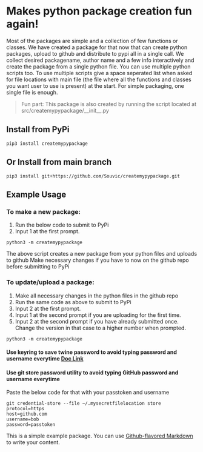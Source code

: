 # Makes python package creation fun again!

Most of the packages are simple and a collection of few functions or classes.
We have created a package for that now that can create python packages, upload to github and distribute to pypi all in a single call.
We collect desired packagename, author name and a few info interactively and create the package from a single python file.
You can use multiple python scripts too.
To use multiple scripts give a space seperated list when asked for file locations with main file (the file where all the functions and classes you want user to use is present) at the start.
For simple packaging, one single file is enough.

> Fun part: This package is also created by running the script located at src/createmypypackage/\_\_init\_\_.py

## Install from PyPi
```pip3 install createmypypackage```

## Or Install from main branch
```pip3 install git+https://github.com/Souvic/createmypypackage.git```

## Example Usage
### To make a new package:
1. Run the below code to submit to PyPi
2. Input 1 at the first prompt.

```
python3 -m createmypypackage
```
The above script creates a new package from your python files and uploads to github
Make necessary changes if you have to now on the github repo before submitting to PyPi

### To update/upload a package:
1. Make all necessary changes in the python files in the github repo
2. Run the same code as above to submit to PyPi
3. Input 2 at the first prompt.
4. Input 1 at the second prompt if you are uploading for the first time.
5. Input 2 at the second prompt if you have already submitted once. Change the version in that case to a higher number when prompted.

```
python3 -m createmypypackage 
```
#### Use keyring to save twine password to avoid typing password and username everytime [Doc Link](https://twine.readthedocs.io/en/latest/#keyring-support)

#### Use git store password utility to avoid typing GitHub password and username everytime
Paste the below code for that with your passtoken and username
```
git credential-store --file ~/.mysecretfilelocation store
protocol=https
host=github.com
username=bob
password=passtoken
```

This is a simple example package. You can use
[Github-flavored Markdown](https://guides.github.com/features/mastering-markdown/)
to write your content.

